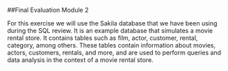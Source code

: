 ##Final Evaluation Module 2

For this exercise we will use the Sakila database that we have been using during the SQL review. It is an example database that simulates a movie rental store. It contains tables such as film, actor, customer, rental, category, among others. These tables contain information about movies, actors, customers, rentals, and more, and are used to perform queries and data analysis in the context of a movie rental store.
